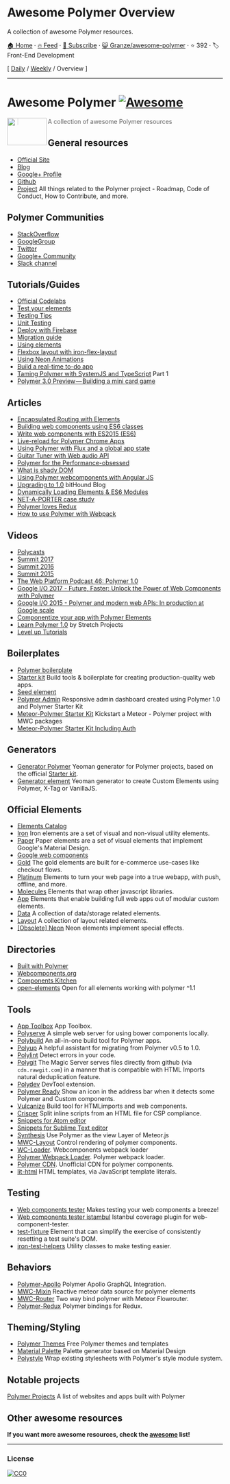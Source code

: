 # Awesome Polymer Overview

A collection of awesome Polymer resources.

[🏠 Home](/README.md) · [🔥 Feed](https://test.trackawesomelist.com/Granze/awesome-polymer/feed.xml) · [📮 Subscribe](https://trackawesomelist.us17.list-manage.com/subscribe?u=d2f0117aa829c83a63ec63c2f&id=36a103854c) · [😺 Granze/awesome-polymer](https://github.com/Granze/awesome-polymer/blob/master/README.md) · ⭐ 392 · 🏷️ Front-End Development

[ [Daily](/content/Granze/awesome-polymer/README.md) / [Weekly](/content/Granze/awesome-polymer/week/README.md) / Overview ]

---

# Awesome Polymer [![Awesome](https://cdn.rawgit.com/sindresorhus/awesome/d7305f38d29fed78fa85652e3a63e154dd8e8829/media/badge.svg)](https://github.com/sindresorhus/awesome)

<a href="https://www.polymer-project.org"><img src="https://www.polymer-project.org/images/logos/p-logo.png" align="left" height="64" width="92"></a>

> A collection of awesome Polymer resources

## General resources

*   [Official Site](https://www.polymer-project.org)
*   [Blog](https://blog.polymer-project.org/)
*   [Google+ Profile](https://plus.google.com/+PolymerProject/)
*   [Github](https://github.com/polymer)
*   [Project](https://github.com/polymer/project) All things related to the Polymer project - Roadmap, Code of Conduct, How to Contribute, and more.

## Polymer Communities

*   [StackOverflow](http://stackoverflow.com/questions/tagged/polymer)
*   [GoogleGroup](https://groups.google.com/forum/#!forum/polymer-dev)
*   [Twitter](https://twitter.com/polymer)
*   [Google+ Community](https://plus.google.com/u/1/communities/115626364525706131031)
*   [Slack channel](http://polymer-slack.herokuapp.com/)

## Tutorials/Guides

*   [Official Codelabs](https://codelabs.developers.google.com/polymer-summit)
*   [Test your elements](https://www.polymer-project.org/2.0/docs/tools/tests)
*   [Testing Tips](https://medium.com/google-developer-experts/polymer-testing-tips-f217ba94a64)
*   [Unit Testing](https://medium.com/@granze/polymer-unit-testing-d6a69910dc31)
*   [Deploy with Firebase](https://www.polymer-project.org/2.0/start/toolbox/deploy)
*   [Migration guide](https://www.polymer-project.org/1.0/docs/migration.html)
*   [Using elements](https://elements.polymer-project.org/guides/using-elements)
*   [Flexbox layout with iron-flex-layout](https://elements.polymer-project.org/guides/flex-layout)
*   [Using Neon Animations](https://elements.polymer-project.org/guides/using-neon-animations)
*   [Build a real-time to-do app](https://scotch.io/tutorials/build-a-real-time-polymer-to-do-app)
*   [Taming Polymer with SystemJS and TypeScript](http://blog.charto.net/typescript/Taming-Polymer-with-SystemJS-and-TypeScript-part-1/) Part 1
*   [Polymer 3.0 Preview — Building a mini card game](https://medium.com/@jecelynyeen/polymer-3-0-preview-building-a-mini-card-game-ce8948265fd6)

## Articles

*   [Encapsulated Routing with Elements](https://www.polymer-project.org/1.0/articles/routing.html)
*   [Building web components using ES6 classes](https://www.polymer-project.org/1.0/articles/es6.html)
*   [Write web components with ES2015 (ES6)](http://www.revillweb.com/tutorials/web-components-with-es2015-es6/)
*   [Live-reload for Polymer Chrome Apps](http://codingwithgerwin.blogspot.it/2015/07/live-reload-for-polymer-chrome-apps.html)
*   [Using Polymer with Flux and a global app state](http://paulusschoutsen.nl/blog/2015/07/using-polymer-with-flux-and-a-global-app-state/)
*   [Guitar Tuner with Web audio API](https://aerotwist.com/blog/guitar-tuner/)
*   [Polymer for the Performance-obsessed](https://aerotwist.com/blog/polymer-for-the-performance-obsessed/)
*   [What is shady DOM](https://www.polymer-project.org/1.0/articles/shadydom.html)
*   [Using Polymer webcomponents with Angular JS](http://jcrowther.io/2015/05/26/using-polymer-webcomponents-with-angular-js/)
*   [Upgrading to 1.0](https://www.bithound.io/blog/post/upgrading-to-polymer-10) bitHound Blog
*   [Dynamically Loading Elements & ES6 Modules](http://addyosmani.github.io/webcomponent-samples/polymer/modules/)
*   [NET-A-PORTER case study](https://developers.google.com/web/showcase/case-study/net-a-porter)
*   [Polymer loves Redux](https://medium.com/collaborne-engineering/polymer-loves-redux-f89a863394d9#.7f4z92ppy)
*   [How to use Polymer with Webpack](https://medium.com/dev-channel/how-to-use-polymer-with-webpack-b41812d78b15)

## Videos

*   [Polycasts](https://www.youtube.com/playlist?list=PLOU2XLYxmsII5c3Mgw6fNYCzaWrsM3sMN)
*   [Summit 2017](https://www.youtube.com/watch?v=TDpiyrcOO30\&list=PLNYkxOF6rcIDP0PqVaJxqNWwIgvoEPzJi)
*   [Summit 2016](https://www.youtube.com/watch?v=0iM0DZjYGqg\&list=PLNYkxOF6rcICc687SxHQRuo9TVNOJelSZ)
*   [Summit 2015](https://www.youtube.com/playlist?list=PLNYkxOF6rcICdISJclfQhj2S8QZGjXV8J)
*   [The Web Platform Podcast 46: Polymer 1.0](https://www.youtube.com/watch?v=d9tNO3n0RlM)
*   [Google I/O 2017 - Future, Faster: Unlock the Power of Web Components with Polymer](https://www.youtube.com/watch?v=cuoZenpQveQ)
*   [Google I/O 2015 - Polymer and modern web APIs: In production at Google scale](https://www.youtube.com/watch?v=fD2As5RmM8Q)
*   [Componentize your app with Polymer Elements](https://youtu.be/7WgEuNZCCHk)
*   [Learn Polymer 1.0](https://www.youtube.com/playlist?list=PLPaj_o9gjMYll0sSb47TrzQCjIo5iqQZm) by Stretch Projects
*   [Level up Tutorials](https://www.youtube.com/playlist?list=PLLnpHn493BHGhoGAb2PRKzv4Zw3QoatK-)

## Boilerplates

*   [Polymer boilerplate](https://github.com/webcomponents/polymer-boilerplate)
*   [Starter kit](https://developers.google.com/web/tools/polymer-starter-kit/) Build tools & boilerplate for creating production-quality web apps.
*   [Seed element](https://github.com/polymerlabs/seed-element)
*   [Polymer Admin](https://github.com/akveo/polymer-admin) Responsive admin dashboard created using Polymer 1.0 and Polymer Starter Kit
*   [Meteor-Polymer Starter Kit](https://github.com/aruntk/kickstart-meteor-polymer) Kickstart a Meteor - Polymer project with MWC packages
*   [Meteor-Polymer Starter Kit Including Auth](https://github.com/aruntk/kickstart-meteor-polymer-with-auth)

## Generators

*   [Generator Polymer](https://github.com/yeoman/generator-polymer) Yeoman generator for Polymer projects, based on the official [Starter kit](https://developers.google.com/web/tools/polymer-starter-kit/).
*   [Generator element](https://www.npmjs.com/package/generator-element) Yeoman generator to create Custom Elements using Polymer, X-Tag or VanillaJS.

## Official Elements

*   [Elements Catalog](https://www.webcomponents.org/collection/Polymer/elements)
*   [Iron](https://www.webcomponents.org/collection/PolymerElements/iron-elements) Iron elements are a set of visual and non-visual utility elements.
*   [Paper](https://www.webcomponents.org/collection/PolymerElements/paper-elements) Paper elements are a set of visual elements that implement Google's Material Design.
*   [Google web components](https://www.webcomponents.org/collection/GoogleWebComponents/google-web-components)
*   [Gold](https://www.webcomponents.org/collection/PolymerElements/gold-elements) The gold elements are built for e-commerce use-cases like checkout flows.
*   [Platinum](https://www.webcomponents.org/collection/PolymerElements/platinum-elements) Elements to turn your web page into a true webapp, with push, offline, and more.
*   [Molecules](https://www.webcomponents.org/collection/PolymerElements/molecules) Elements that wrap other javascript libraries.
*   [App](https://www.webcomponents.org/collection/PolymerElements/app-elements) Elements that enable building full web apps out of modular custom elements.
*   [Data](https://www.webcomponents.org/collection/PolymerElements/data-elements) A collection of data/storage related elements.
*   [Layout](https://www.webcomponents.org/collection/PolymerElements/layout-elements) A collection of layout related elements.
*   [\[Obsolete\] Neon](https://elements.polymer-project.org/browse?package=neon-elements) Neon elements implement special effects.

## Directories

*   [Built with Polymer](http://builtwithpolymer.org/)
*   [Webcomponents.org](https://webcomponents.org/)
*   [Components Kitchen](http://component.kitchen/)
*   [open-elements](http://open-elements.org) Open for all elements working with polymer ^1.1

## Tools

*   [App Toolbox](https://www.polymer-project.org/2.0/toolbox/) App Toolbox.
*   [Polyserve](https://github.com/polymerlabs/polyserve) A simple web server for using bower components locally.
*   [Polybuild](https://github.com/PolymerLabs/polybuild) An all-in-one build tool for Polymer apps.
*   [Polyup](https://github.com/PolymerLabs/polyup) A helpful assistant for migrating from Polymer v0.5 to 1.0.
*   [Polylint](https://github.com/PolymerLabs/polylint) Detect errors in your code.
*   [Polygit](http://polygit.org/) The Magic Server serves files directly from github (via `cdn.rawgit.com`) in a manner that is compatible with HTML Imports natural deduplication feature.
*   [Polydev](https://github.com/PolymerLabs/polydev) DevTool extension.
*   [Polymer Ready](https://chrome.google.com/webstore/detail/polymer-ready/aaifiopbmiecbpladpjaoemohhfjcbdk) Show an icon in the address bar when it detects some Polymer and Custom components.
*   [Vulcanize](https://github.com/Polymer/vulcanize) Build tool for HTMLimports and web components.
*   [Crisper](https://github.com/PolymerLabs/crisper) Split inline scripts from an HTML file for CSP compliance.
*   [Snippets for Atom editor](https://atom.io/packages/polymer-snippets)
*   [Snippets for Sublime Text editor](https://packagecontrol.io/packages/Polymer%20%26%20Web%20Component%20Snippets)
*   [Synthesis](https://github.com/meteorwebcomponents/synthesis) Use Polymer as the view Layer of Meteor.js
*   [MWC-Layout](https://github.com/meteorwebcomponents/layout) Control rendering of polymer components.
*   [WC-Loader](https://github.com/aruntk/wc-loader). Webcomponents webpack loader
*   [Polymer Webpack Loader](https://github.com/webpack-contrib/polymer-webpack-loader). Polymer webpack loader.
*   [Polymer CDN](https://github.com/download/polymer-cdn). Unofficial CDN for polymer components.
*   [lit-html](https://github.com/Polymer/lit-html) HTML templates, via JavaScript template literals.

## Testing

*   [Web components tester](https://github.com/Polymer/web-component-tester) Makes testing your web components a breeze!
*   [Web components tester istambul](https://github.com/thedeeno/web-component-tester-istanbul) Istanbul coverage plugin for web-component-tester.
*   [test-fixture](https://github.com/PolymerElements/test-fixture) Element that can simplify the exercise of consistently resetting a test suite's DOM.
*   [iron-test-helpers](https://github.com/PolymerElements/iron-test-helpers) Utility classes to make testing easier.

## Behaviors

*   [Polymer-Apollo](https://github.com/aruntk/polymer-apollo) Polymer Apollo GraphQL Integration.
*   [MWC-Mixin](https://github.com/meteorwebcomponents/mixin) Reactive meteor data source for polymer elements
*   [MWC-Router](https://github.com/meteorwebcomponents/router) Two way bind polymer with Meteor Flowrouter.
*   [Polymer-Redux](https://github.com/tur-nr/polymer-redux) Polymer bindings for Redux.

## Theming/Styling

*   [Polymer Themes](https://polymerthemes.com/) Free Polymer themes and templates
*   [Material Palette](https://www.materialpalette.com/) Palette generator based on Material Design
*   [Polystyle](https://poly-style.appspot.com/demo/) Wrap existing stylesheets with Polymer's style module system.

## Notable projects

[Polymer Projects](https://github.com/abdonrd/PolymerProjects) A list of websites and apps built with Polymer

## Other awesome resources

**If you want more awesome resources, check the [awesome](https://github.com/sindresorhus/awesome) list!**

***

### License

[![CC0](http://i.creativecommons.org/p/zero/1.0/88x31.png)](http://creativecommons.org/publicdomain/zero/1.0/)

